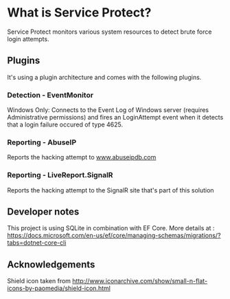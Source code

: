 # What is Service Protect?
Service Protect monitors various system resources to detect brute force login attempts. 

## Plugins
It's using a plugin architecture and comes with the following plugins.

### Detection - EventMonitor
Windows Only: Connects to the Event Log of Windows server (requires Administrative permissions) and fires an LoginAttempt event when it detects
that a login failure occured of type 4625.  

### Reporting - AbuseIP
Reports the hacking attempt to www.abuseipdb.com

### Reporting - LiveReport.SignalR
Reports the hacking attempt to the SignalR site that's part of this solution

## Developer notes
This project is using SQLite in combination with EF Core. More details at : https://docs.microsoft.com/en-us/ef/core/managing-schemas/migrations/?tabs=dotnet-core-cli

## Acknowledgements
Shield icon taken from http://www.iconarchive.com/show/small-n-flat-icons-by-paomedia/shield-icon.html